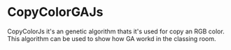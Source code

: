 # CopyColorGAJs
CopyColorJs it's an genetic algorithm thats it's used for copy an RGB color. This algorithm can be used to show how GA workd in the classing room.

